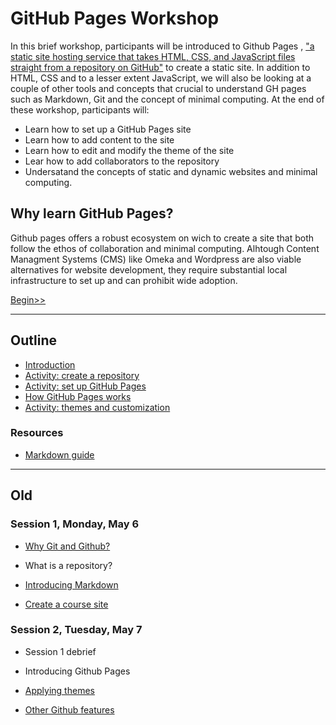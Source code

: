 # GitHub Pages Workshop

In this brief workshop, participants will be introduced to Github Pages , ["a static site hosting service that takes HTML, CSS, and JavaScript files straight from a repository on GitHub"](https://docs.github.com/en/pages/getting-started-with-github-pages/about-github-pages) to create a static site. In addition to HTML, CSS and to a lesser extent JavaScript, we will also be looking at a couple of other tools and concepts that crucial to understand GH pages such as Markdown, Git and the concept of minimal computing. At the end of these workshop, participants will:

- Learn how to set up a GitHub Pages site
- Learn how to add content to the site
- Learn how to edit and modify the theme of the site
- Lear how to add collaborators to the repository
- Undersatand the concepts of static and dynamic websites and minimal computing.


## Why learn GitHub Pages?

Github pages offers a robust ecosystem on wich to create a site that both follow the ethos of collaboration and minimal computing. Alhtough Content Managment Systems (CMS) like Omeka and Wordpress are also viable alternatives for website development, they require substantial local infrastructure to set up and can prohibit wide adoption. 

[Begin>>](sections/01-intro.md)

---


## Outline
- [Introduction](sections/01-intro.md)
- [Activity: create a repository](sections/02-repo.md)
- [Activity: set up GitHub Pages](sections/03-deploy.md)
- [How GitHub Pages works](sections/04-how.md)
- [Activity: themes and customization](sections/05-customize.md)

### Resources
- [Markdown guide](more/markdown.md)

---

## Old

### Session 1, Monday, May 6

- [Why Git and Github?](why_git.md)

- What is a repository?

- [Introducing Markdown](more/markdown.md)

- [Create a course site](course_site.md)

### Session 2, Tuesday, May 7

- Session 1 debrief

- Introducing Github Pages

- [Applying themes](themes.md)

- [Other Github features](other_features.md)
